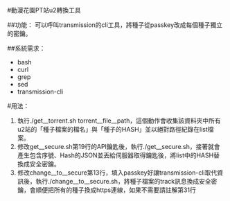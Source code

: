 #動漫花園PT站u2轉換工具

##功能：
可以呼叫transmission的cli工具，將種子從passkey改成每個種子獨立的密鑰。

##系統需求：
* bash
* curl
* grep
* sed
* transmission-cli

#用法：
1. 執行./get__torrent.sh torrent__file__path，這個動作會收集該資料夾中所有u2站的「種子檔案的檔名」與「種子的HASH」並以絕對路徑紀錄在list檔案。
2. 修改get__secure.sh第19行的API鑰匙後，執行./get__secure.sh，接著就會產生包含序號、Hash的JSON並丟給伺服器取得鑰匙後，將list中的HASH替換成安全密鑰。
3. 修改change__to__secure第13行，填入passkey好讓transmission-cli取代資訊後，執行./change__to__secure.sh，將種子檔案的track訊息換成安全密鑰，會順便把所有的種子換成https連線，如果不需要請註解第31行
